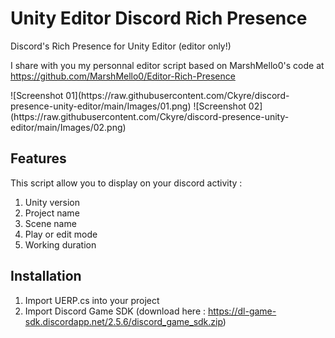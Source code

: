 # Unity Editor Discord Rich Presence

Discord's Rich Presence for Unity Editor (editor only!)

I share with you my personnal editor script based on MarshMello0's code at https://github.com/MarshMello0/Editor-Rich-Presence

<div style="display:flex;">
  ![Screenshot 01](https://raw.githubusercontent.com/Ckyre/discord-presence-unity-editor/main/Images/01.png)
  ![Screenshot 02](https://raw.githubusercontent.com/Ckyre/discord-presence-unity-editor/main/Images/02.png)
</div>  

## Features

This script allow you to display on your discord activity :

1. Unity version
2. Project name
3. Scene name
4. Play or edit mode
5. Working duration

## Installation
1. Import UERP.cs into your project
2. Import Discord Game SDK (download here : https://dl-game-sdk.discordapp.net/2.5.6/discord_game_sdk.zip)
